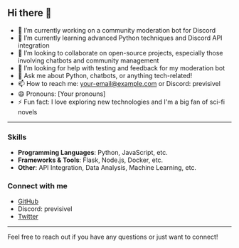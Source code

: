 ## Hi there 👋

<!--
**virtualhaku/virtualhaku** is a ✨ _special_ ✨ repository because its `README.md` (this file) appears on your GitHub profile.

Here are some ideas to get you started:
-->

- 🔭 I’m currently working on a community moderation bot for Discord
- 🌱 I’m currently learning advanced Python techniques and Discord API integration
- 👯 I’m looking to collaborate on open-source projects, especially those involving chatbots and community management
- 🤔 I’m looking for help with testing and feedback for my moderation bot
- 💬 Ask me about Python, chatbots, or anything tech-related!
- 📫 How to reach me: [your-email@example.com](samuel.lol2019a@hotmail.com) or Discord: previsivel
- 😄 Pronouns: [Your pronouns]
- ⚡ Fun fact: I love exploring new technologies and I'm a big fan of sci-fi novels

---

### Skills

- **Programming Languages**: Python, JavaScript, etc.
- **Frameworks & Tools**: Flask, Node.js, Docker, etc.
- **Other**: API Integration, Data Analysis, Machine Learning, etc.

### Connect with me

- [GitHub](https://github.com/virtualhiro)
- Discord: previsivel
- [Twitter](https://x.com/indissimulavel)

---

Feel free to reach out if you have any questions or just want to connect!
